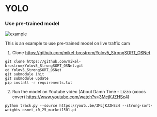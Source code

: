 # YOLO

### Use pre-trained model

![example](./yolo-xooos.gif)

This is an example to use pre-trained model on live traffic cam

1. Clone https://github.com/mikel-brostrom/Yolov5_StrongSORT_OSNet
```
git clone https://github.com/mikel-brostrom/Yolov5_StrongSORT_OSNet.git
cd Yolov5_StrongSORT_OSNet
git submodule init
git submodule update
pip install -r requirements.txt
```
2. Run the model on Youtube video (About Damn Time - Lizzo (xooos cover) https://www.youtube.com/watch?v=3McjKJZHSc4)
```
python track.py --source https://youtu.be/3McjKJZHSc4 --strong-sort-weights osnet_x0_25_market1501.pt
```
